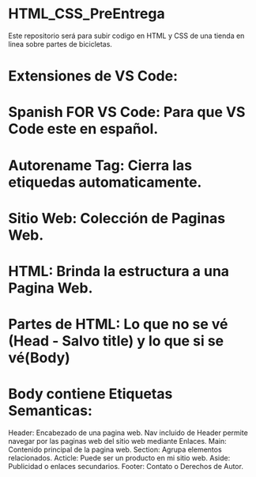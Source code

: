 # HTML_CSS_PreEntrega
Este repositorio será para subir codigo en HTML y CSS de una tienda en linea sobre partes de bicicletas.

# Extensiones de VS Code:

# Spanish FOR VS Code: Para que VS Code este en español.
# Autorename Tag: Cierra las etiquedas automaticamente.

# Sitio Web: Colección de Paginas Web.

# HTML: Brinda la estructura a una Pagina Web.

# Partes de HTML: Lo que no se vé (Head - Salvo title) y lo que si se vé(Body)

# Body contiene Etiquetas Semanticas:
Header: Encabezado de una pagina web.
Nav incluido de Header permite navegar por las paginas web del sitio web mediante Enlaces.
Main: Contenido principal de la pagina web.
Section: Agrupa elementos relacionados.
Acticle: Puede ser un producto en mi sitio web.
Aside: Publicidad o enlaces secundarios.
Footer: Contato o Derechos de Autor.
